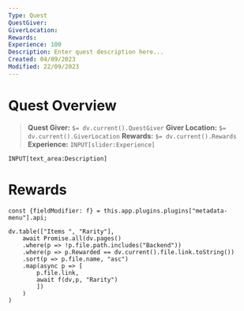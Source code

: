 ```yaml
---
Type: Quest
QuestGiver: 
GiverLocation: 
Rewards: 
Experience: 100
Description: Enter quest description here...
Created: 04/09/2023
Modified: 22/09/2023
---
```


# Quest Overview

> **Quest Giver:** `$= dv.current().QuestGiver`
> **Giver Location:** `$= dv.current().GiverLocation`
> **Rewards:** `$= dv.current().Rewards`
> **Experience:** `INPUT[slider:Experience]`

`INPUT[text_area:Description]`

# Rewards

```dataviewjs
const {fieldModifier: f} = this.app.plugins.plugins["metadata-menu"].api;

dv.table(["Items ", "Rarity"],
	await Promise.all(dv.pages()
	.where(p => !p.file.path.includes("Backend"))
	.where(p => p.Rewarded == dv.current().file.link.toString())
	.sort(p => p.file.name, "asc")
	.map(async p => [
		p.file.link, 
		await f(dv,p, "Rarity")
		])
	)
)
```
